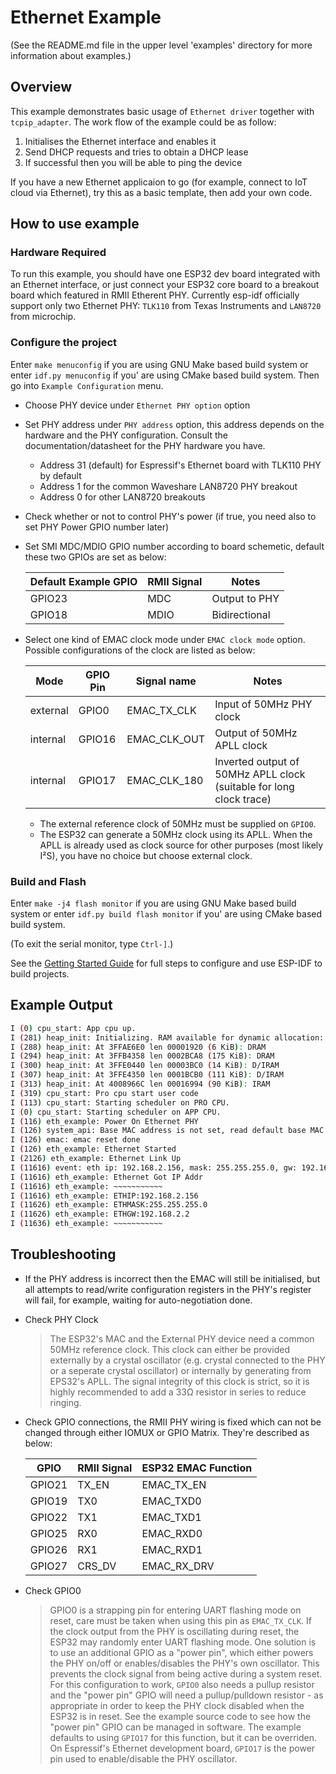 # Ethernet Example
(See the README.md file in the upper level 'examples' directory for more information about examples.)

## Overview

This example demonstrates basic usage of `Ethernet driver` together with `tcpip_adapter`. The work flow of the example could be as follow:

1. Initialises the Ethernet interface and enables it
2. Send DHCP requests and tries to obtain a DHCP lease
3. If successful then you will be able to ping the device

If you have a new Ethernet applicaion to go (for example, connect to IoT cloud via Ethernet), try this as a basic template, then add your own code.

## How to use example

### Hardware Required

To run this example, you should have one ESP32 dev board integrated with an Ethernet interface, or just connect your ESP32 core board to a breakout board which featured in RMII Etherent PHY. Currently esp-idf officially support only two Ethernet PHY: `TLK110` from Texas Instruments and `LAN8720` from microchip.

### Configure the project

Enter `make menuconfig` if you are using GNU Make based build system or enter `idf.py menuconfig` if you' are using CMake based build system. Then go into `Example Configuration` menu.

* Choose PHY device under `Ethernet PHY option` option

* Set PHY address under `PHY address` option, this address depends on the hardware and the PHY configuration. Consult the documentation/datasheet for the PHY hardware you have.
  * Address 31 (default) for Espressif's Ethernet board with TLK110 PHY by default
  * Address 1 for the common Waveshare LAN8720 PHY breakout
  * Address 0 for other LAN8720 breakouts

* Check whether or not to control PHY's power (if true, you need also to set PHY Power GPIO number later)

* Set SMI MDC/MDIO GPIO number according to board schemetic, default these two GPIOs are set as below:

  | Default Example GPIO | RMII Signal | Notes         |
  | -------------------- | ----------- | ------------- |
  | GPIO23               | MDC         | Output to PHY |
  | GPIO18               | MDIO        | Bidirectional |

* Select one kind of EMAC clock mode under `EMAC clock mode` option. Possible configurations of the clock are listed as below:

  | Mode     | GPIO Pin | Signal name  | Notes                                                        |
  | -------- | -------- | ------------ | ------------------------------------------------------------ |
  | external | GPIO0    | EMAC_TX_CLK  | Input of 50MHz PHY clock                                     |
  | internal | GPIO16   | EMAC_CLK_OUT | Output of 50MHz APLL clock                                   |
  | internal | GPIO17   | EMAC_CLK_180 | Inverted output of 50MHz APLL clock (suitable for long clock trace) |

  * The external reference clock of 50MHz must be supplied on `GPIO0`.
  * The ESP32 can generate a 50MHz clock using its APLL. When the APLL is already used as clock source for other purposes (most likely I²S), you have no choice but choose external clock.

### Build and Flash

Enter `make -j4 flash monitor` if you are using GNU Make based build system or enter `idf.py build flash monitor` if you' are using CMake based build system.

(To exit the serial monitor, type ``Ctrl-]``.)

See the [Getting Started Guide](https://docs.espressif.com/projects/esp-idf/en/latest/get-started/index.html) for full steps to configure and use ESP-IDF to build projects.

## Example Output

```bash
I (0) cpu_start: App cpu up.
I (281) heap_init: Initializing. RAM available for dynamic allocation:
I (288) heap_init: At 3FFAE6E0 len 00001920 (6 KiB): DRAM
I (294) heap_init: At 3FFB4358 len 0002BCA8 (175 KiB): DRAM
I (300) heap_init: At 3FFE0440 len 00003BC0 (14 KiB): D/IRAM
I (307) heap_init: At 3FFE4350 len 0001BCB0 (111 KiB): D/IRAM
I (313) heap_init: At 4008966C len 00016994 (90 KiB): IRAM
I (319) cpu_start: Pro cpu start user code
I (113) cpu_start: Starting scheduler on PRO CPU.
I (0) cpu_start: Starting scheduler on APP CPU.
I (116) eth_example: Power On Ethernet PHY
I (126) system_api: Base MAC address is not set, read default base MAC address from BLK0 of EFUSE
I (126) emac: emac reset done
I (126) eth_example: Ethernet Started
I (2126) eth_example: Ethernet Link Up
I (11616) event: eth ip: 192.168.2.156, mask: 255.255.255.0, gw: 192.168.2.2
I (11616) eth_example: Ethernet Got IP Addr
I (11616) eth_example: ~~~~~~~~~~~
I (11616) eth_example: ETHIP:192.168.2.156
I (11626) eth_example: ETHMASK:255.255.255.0
I (11626) eth_example: ETHGW:192.168.2.2
I (11636) eth_example: ~~~~~~~~~~~
```

## Troubleshooting

* If the PHY address is incorrect then the EMAC will still be initialised, but all attempts to read/write configuration registers in the PHY's register will fail, for example, waiting for auto-negotiation done.

* Check PHY Clock

  > The ESP32's MAC and the External PHY device need a common 50MHz reference clock. This clock can either be provided externally by a crystal oscillator (e.g. crystal connected to the PHY or a seperate crystal oscillator) or internally by generating from EPS32's APLL. The signal integrity of this clock is strict, so it is highly recommended to add a 33Ω resistor in series to reduce ringing.

* Check GPIO connections, the RMII PHY wiring is fixed which can not be changed through either IOMUX or GPIO Matrix. They're described as below:

  | GPIO   | RMII Signal | ESP32 EMAC Function |
  | ------ | ----------- | ------------------- |
  | GPIO21 | TX_EN       | EMAC_TX_EN          |
  | GPIO19 | TX0         | EMAC_TXD0           |
  | GPIO22 | TX1         | EMAC_TXD1           |
  | GPIO25 | RX0         | EMAC_RXD0           |
  | GPIO26 | RX1         | EMAC_RXD1           |
  | GPIO27 | CRS_DV      | EMAC_RX_DRV         |

* Check GPIO0

  > GPIO0 is a strapping pin for entering UART flashing mode on reset, care must be taken when using this pin as `EMAC_TX_CLK`. If the clock output from the PHY is oscillating during reset, the ESP32 may randomly enter UART flashing mode. One solution is to use an additional GPIO as a "power pin", which either powers the PHY on/off or enables/disables the PHY's own oscillator. This prevents the clock signal from being active during a system reset. For this configuration to work, `GPIO0` also needs a pullup resistor and the "power pin" GPIO will need a pullup/pulldown resistor - as appropriate in order to keep the PHY clock disabled when the ESP32 is in reset. See the example source code to see how the "power pin" GPIO can be managed in software. The example defaults to using `GPIO17` for this function, but it can be overriden. On Espressif's Ethernet development board, `GPIO17` is the power pin used to enable/disable the PHY oscillator.

